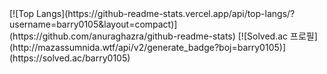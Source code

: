 <div align-items: center;>
 [![Top Langs](https://github-readme-stats.vercel.app/api/top-langs/?username=barry0105&layout=compact)](https://github.com/anuraghazra/github-readme-stats)
 [![Solved.ac
  프로필](http://mazassumnida.wtf/api/v2/generate_badge?boj=barry0105)](https://solved.ac/barry0105)
</div>




